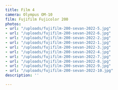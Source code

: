 ```yaml
---
title: Film 4
camera: Olympus OM-10
film: Fujifilm Fujicolor 200
photos:
- url: "/uploads/fujifilm-200-sevan-2022-5.jpg"
- url: "/uploads/fujifilm-200-sevan-2022-6.jpg"
- url: "/uploads/fujifilm-200-sevan-2022-2.jpg"
- url: "/uploads/fujifilm-200-sevan-2022-1.jpg"
- url: "/uploads/fujifilm-200-sevan-2022-3.jpg"
- url: "/uploads/fujifilm-200-sevan-2022-4.jpg"
- url: "/uploads/fujifilm-200-sevan-2022-7.jpg"
- url: "/uploads/fujifilm-200-sevan-2022-8.jpg"
- url: "/uploads/fujifilm-200-sevan-2022-9.jpg"
- url: "/uploads/fujifilm-200-sevan-2022-10.jpg"
description: ''

---
```

